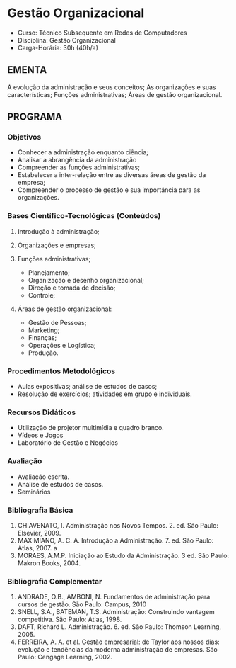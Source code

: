 # Gestão Organizacional 


* Curso:       Técnico Subsequente em Redes de Computadores
* Disciplina: Gestão Organizacional 
* Carga-Horária: 30h (40h/a)

## EMENTA

A evolução da administração e seus conceitos; As organizações e suas características; Funções
administrativas; Áreas de gestão organizacional.

## PROGRAMA
### Objetivos

* Conhecer a administração enquanto ciência;
* Analisar a abrangência da administração
* Compreender as funções administrativas;
* Estabelecer a inter-relação entre as diversas áreas de gestão da empresa;
* Compreender o processo de gestão e sua importância para as organizações.

### Bases Científico-Tecnológicas (Conteúdos)
1. Introdução à administração;
2. Organizações e empresas;
3. Funções administrativas;
    * Planejamento;
    * Organização e desenho organizacional;
    * Direção e tomada de decisão;
    * Controle;
    
4. Áreas de gestão organizacional:
    * Gestão de Pessoas;
    * Marketing;
    * Finanças;
    * Operações e Logística;
    * Produção.

### Procedimentos Metodológicos

* Aulas expositivas; análise de estudos de casos;
* Resolução de exercícios; atividades em grupo e individuais.

### Recursos Didáticos

* Utilização de projetor multimídia e quadro branco.
* Vídeos e Jogos
* Laboratório de Gestão e Negócios

### Avaliação

* Avaliação escrita.
* Análise de estudos de casos.
* Seminários

### Bibliografia Básica

1.    CHIAVENATO, I. Administração nos Novos Tempos. 2. ed. São Paulo: Elsevier, 2009.
2.    MAXIMIANO, A. C. A. Introdução a Administração. 7. ed. São Paulo: Atlas, 2007.
                                                              a
3.    MORAES, A.M.P. Iniciação ao Estudo da Administração. 3 ed. São Paulo: Makron Books, 2004.

### Bibliografia Complementar

1.    ANDRADE, O.B., AMBONI, N. Fundamentos de administração para cursos de gestão. São Paulo:
      Campus, 2010
2.    SNELL, S.A., BATEMAN, T.S. Administração: Construindo vantagem competitiva. São Paulo: Atlas, 1998.
3.    DAFT, Richard L. Administração. 6. ed. São Paulo: Thomson Learning, 2005.
4.    FERREIRA, A. A. et al. Gestão empresarial: de Taylor aos nossos dias: evolução e tendências da moderna
      administração de empresas. São Paulo: Cengage Learning, 2002.
